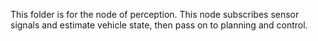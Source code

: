 This folder is for the node of perception. This node subscribes sensor signals and estimate vehicle state, then pass on to planning and control.
